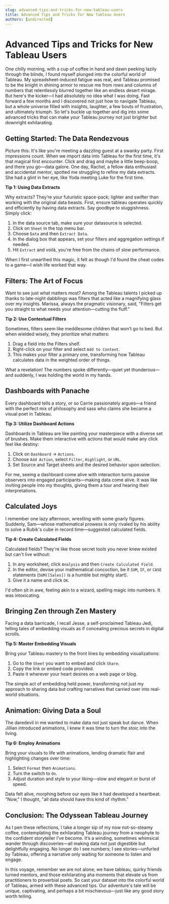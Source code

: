 ```yaml
---
slug: advanced-tips-and-tricks-for-new-tableau-users
title: Advanced Tips and Tricks for New Tableau Users
authors: [undirected]
---
```



# Advanced Tips and Tricks for New Tableau Users

One chilly morning, with a cup of coffee in hand and dawn peeking lazily through the blinds, I found myself plunged into the colorful world of Tableau. My spreadsheet-induced fatigue was real, and Tableau promised to be the knight in shining armor to rescue me from rows and columns of numbers that relentlessly blurred together like an endless desert mirage. But here's the kicker—I had absolutely no idea what I was doing. Fast forward a few months and I discovered not just how to navigate Tableau, but a whole universe filled with insights, laughter, a few bouts of frustration, and ultimately triumph. So let's buckle up together and dig into some advanced tricks that can make your Tableau journey not just brighter but downright exhilarating.

## Getting Started: The Data Rendezvous

Picture this: It's like you're meeting a dazzling guest at a swanky party. First impressions count. When we import data into Tableau for the first time, it's that magical first encounter. Click and drag and maybe a little beep-boop, and there you go—data galore. One day, Rachel, a fellow data enthusiast and accidental mentor, spotted me struggling to refine my data extracts. She had a glint in her eye, like Yoda meeting Luke for the first time.

**Tip 1: Using Data Extracts**

Why extracts? They’re your futuristic space-pack; lighter and swifter than working with the original data beasts. First, ensure tableau operates quickly and efficiently by having data extracts. Say goodbye to sluggishness. Simply click:

1. In the data source tab, make sure your datasource is selected.
2. Click on `Sheet` in the top menu bar.
3. Choose `Data` and then `Extract Data`.
4. In the dialog box that appears, set your filters and aggregation settings if needed.
5. Hit `Extract` and voilà, you're free from the chains of slow performance.

When I first unearthed this magic, it felt as though I'd found the cheat codes to a game—I wish life worked that way.

## Filters: The Art of Focus

Want to see just what matters most? Among the Tableau talents I picked up thanks to late-night dabblings was filters that acted like a magnifying glass over my insights. Marissa, always the pragmatic visionary, said, "Filters get you straight to what needs your attention—cutting the fluff."

**Tip 2: Use Contextual Filters**

Sometimes, filters seem like meddlesome children that won’t go to bed. But when wielded wisely, they prioritize what matters:

1. Drag a field into the Filters shelf.
2. Right-click on your filter and select `Add to Context`.
3. This makes your filter a primary one, transforming how Tableau calculates data in the weighted order of things.

What a revelation! The numbers spoke differently—quiet yet thunderous—and suddenly, I was holding the world in my hands.

## Dashboards with Panache

Every dashboard tells a story, or so Carrie passionately argues—a friend with the perfect mix of philosophy and sass who claims she became a visual poet in Tableau.

**Tip 3: Utilize Dashboard Actions**

Dashboards in Tableau are like painting your masterpiece with a diverse set of brushes. Make them interactive with actions that would make any click feel like destiny:

1. Click on `Dashboard` -> `Actions`.
2. Choose `Add Action`, select `Filter`, `Highlight`, or `URL`.
3. Set Source and Target sheets and the desired behavior upon selection.

For me, seeing a dashboard come alive with interaction turns passive observers into engaged participants—making data come alive. It was like inviting people into my thoughts, giving them a tour and hearing their interpretations.

## Calculated Joys

I remember one lazy afternoon, wrestling with some gnarly figures. Suddenly, Sam—whose mathematical prowess is only rivaled by his ability to solve a Rubik's cube in record time—suggested calculated fields.

**Tip 4: Create Calculated Fields**

Calculated fields? They're like those secret tools you never knew existed but can't live without:

1. In any worksheet, click `Analysis` and then `Create Calculated Field`.
2. In the editor, devise your mathematical concoction, be it `SUM`, `IF`, or `CASE` statements (`SUM([Sales])` is a humble but mighty start).
3. Give it a name and click `OK`.

I'd often sit in awe, feeling akin to a wizard, spelling magic into numbers. It was intoxicating.

## Bringing Zen through Zen Mastery

Facing a data barricade, I recall Jesse, a self-proclaimed Tableau Jedi, telling tales of embedding visuals as if concealing precious secrets in digital scrolls.

**Tip 5: Master Embedding Visuals**

Bring your Tableau mastery to the front lines by embedding visualizations:

1. Go to the `Sheet` you want to embed and click `Share`.
2. Copy the link or embed code provided.
3. Paste it wherever your heart desires on a web page or blog.

The simple act of embedding held power, transforming not just my approach to sharing data but crafting narratives that carried over into real-world situations.

## Animation: Giving Data a Soul

The daredevil in me wanted to make data not just speak but dance. When Jillian introduced animations, I knew it was time to turn the stoic into the living.

**Tip 6: Employ Animations**

Bring your visuals to life with animations, lending dramatic flair and highlighting changes over time:

1. Select `Format` then `Animations`.
2. Turn the switch to `On`.
3. Adjust duration and style to your liking—slow and elegant or burst of speed.

Data felt alive, morphing before our eyes like it had developed a heartbeat. "Now," I thought, "all data should have this kind of rhythm."

## Conclusion: The Odyssean Tableau Journey

As I pen these reflections, I take a longer sip of my now not-so-steamy coffee, contemplating the exhilarating Tableau journey from a neophyte to the confident storyteller I’ve become. It’s a winding, sometimes whimsical wander through discoveries—all making data not just digestible but delightfully engaging. No longer do I see numbers; I see stories—unfurled by Tableau, offering a narrative only waiting for someone to listen and engage.

In this voyage, remember we are not alone; we have tableau, quirky friends turned mentors, and those exhilarating aha moments that elevate us from practitioners to proverbial poets. So cast your dataset into the colorful world of Tableau, armed with these advanced tips. Our adventure's tale will be unique, captivating, and perhaps a bit mischievous—just like any good story worth telling.